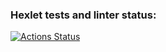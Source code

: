 ### Hexlet tests and linter status:
[![Actions Status](https://github.com/Gr1Dan/fullstack-javascript-project-44/actions/workflows/hexlet-check.yml/badge.svg)](https://github.com/Gr1Dan/fullstack-javascript-project-44/actions)